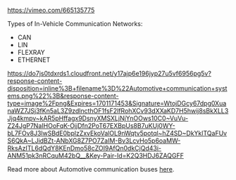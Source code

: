 https://vimeo.com/665135775

Types of In-Vehicle Communication Networks:

* CAN
* LIN
* FLEXRAY
* ETHERNET

https://do7js0tdxrds1.cloudfront.net/y17ajp6e196jyp27u5vf6956pg5v?response-content-disposition=inline%3B+filename%3D%22Automotive+communication+systems.png%22%3B&response-content-type=image%2Fpng&Expires=1701171453&Signature=WtojDGcy67dpg0XuanaWZ7JSj3fKn5aL3Z9zdlncthOF1fsF2lfRohXCv93dXXaKD7H5hwij8sBkXLL3Jjq4kmpv~kAR5pHffagx9DsnyXMSXLjNjYnOOws10C0~VuVu-Z24JgP7NaIHOoFqK-OjjDfn2PoT67EXBpUs8B7uKUj0WY-bL7FOv8J3lwSBdE0bplzZxvEkoValOL9nWqtv5potql~hZ4SD~DkYklTQaFUvS6QkA~LJidBZt-ANbXG8Z7PO7ZaIM-Bv3LcvHo5p6oaMW-RksAzITL6dQdY8KEnDmo58cZOI9AfQn0dkCjQd43i-ANM51pk3nRCquM42bQ__&Key-Pair-Id=K2Q3HDJ6ZAQGFF

Read more about Automotive communication buses [here](https://en.wikipedia.org/wiki/Vehicle_bus).